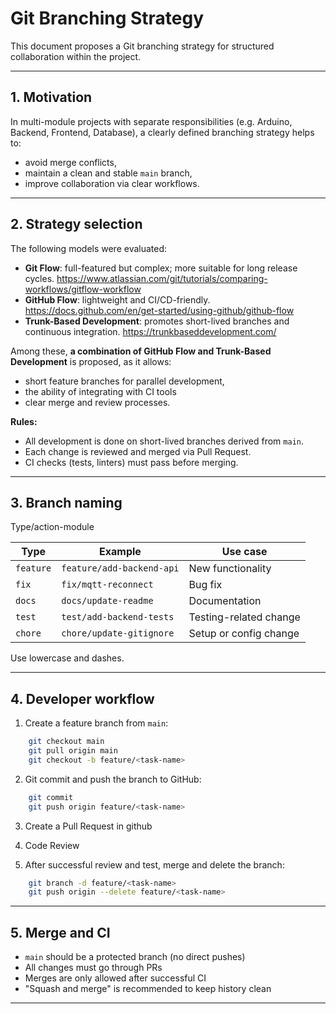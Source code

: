 # Git Branching Strategy

This document proposes a Git branching strategy for structured collaboration within the project.

---

## 1. Motivation

In multi-module projects with separate responsibilities (e.g. Arduino, Backend, Frontend, Database), a clearly defined branching strategy helps to:

- avoid merge conflicts,
- maintain a clean and stable `main` branch,
- improve collaboration via clear workflows.

---

## 2. Strategy selection

The following models were evaluated:

- **Git Flow**: full-featured but complex; more suitable for long release cycles.
	https://www.atlassian.com/git/tutorials/comparing-workflows/gitflow-workflow
- **GitHub Flow**: lightweight and CI/CD-friendly.
	https://docs.github.com/en/get-started/using-github/github-flow
- **Trunk-Based Development**: promotes short-lived branches and continuous integration.
	https://trunkbaseddevelopment.com/

Among these, **a combination of GitHub Flow and Trunk-Based Development** is proposed, as it allows:
- short feature branches for parallel development,
- the ability of integrating with CI tools
- clear merge and review processes.

**Rules:**
- All development is done on short-lived branches derived from `main`.
- Each change is reviewed and merged via Pull Request.
- CI checks (tests, linters) must pass before merging.

---

## 3. Branch naming
Type/action-module

| Type      | Example                   | Use case               |
| --------- | ------------------------- | ---------------------- |
| `feature` | `feature/add-backend-api` | New functionality      |
| `fix`     | `fix/mqtt-reconnect`      | Bug fix                |
| `docs`    | `docs/update-readme`      | Documentation          |
| `test`    | `test/add-backend-tests`  | Testing-related change |
| `chore`   | `chore/update-gitignore`  | Setup or config change |

Use lowercase and dashes.  

---

## 4. Developer workflow

1. Create a feature branch from `main`:
```bash
	git checkout main
	git pull origin main
	git checkout -b feature/<task-name>
   ```

2. Git commit and push the branch to GitHub:
``` bash
	git commit
	git push origin feature/<task-name>
```

3. Create a Pull Request in github

4. Code Review

5. After successful review and test, merge and delete the branch:
```bash
	git branch -d feature/<task-name>
	git push origin --delete feature/<task-name>

```

---
## 5. Merge and CI 

- `main` should be a protected branch (no direct pushes)
- All changes must go through PRs
- Merges are only allowed after successful CI
- "Squash and merge" is recommended to keep history clean

---
